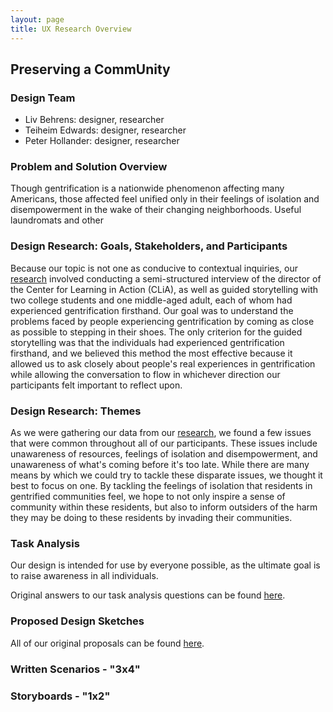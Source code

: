 ```yaml
---
layout: page
title: UX Research Overview
---
```


## Preserving a CommUnity

### Design Team
* Liv Behrens: designer, researcher
* Teiheim Edwards: designer, researcher
* Peter Hollander: designer, researcher

### Problem and Solution Overview
Though gentrification is a nationwide phenomenon affecting many Americans, those affected feel unified only in their feelings of isolation and disempowerment in the wake of their changing neighborhoods. Useful laundromats and other

### Design Research: Goals, Stakeholders, and Participants
Because our topic is not one as conducive to contextual inquiries, our [research](https://pelite376.github.io/ciReview/) involved conducting a semi-structured interview of the director of the Center for Learning in Action (CLiA), as well as guided storytelling with two college students and one middle-aged adult, each of whom had experienced gentrification firsthand. Our goal was to understand the problems faced by people experiencing gentrification by coming as close as possible to stepping in their shoes. The only criterion for the guided storytelling was that the individuals had experienced gentrification firsthand, and we believed this method the most effective because it allowed us to ask closely about people's real experiences in gentrification while allowing the conversation to flow in whichever direction our participants felt important to reflect upon.

### Design Research: Themes
As we were gathering our data from our [research](https://pelite376.github.io/ciReview/), we found a few issues that were common throughout all of our participants. These issues include unawareness of resources, feelings of isolation and disempowerment, and unawareness of what's coming before it's too late. While there are many means by which we could try to tackle these disparate issues, we thought it best to focus on one. By tackling the feelings of isolation that residents in gentrified communities feel, we hope to not only inspire a sense of community within these residents, but also to inform outsiders of the harm they may be doing to these residents by invading their communities. 

### Task Analysis
Our design is intended for use by everyone possible, as the ultimate goal is to raise awareness in all individuals. 

Original answers to our task analysis questions can be found [here](https://pelite376.github.io/ciReview/).

### Proposed Design Sketches

All of our original proposals can be found [here](https://pelite376.github.io/task_check_in/).


### Written Scenarios - "3x4"


### Storyboards - "1x2"


